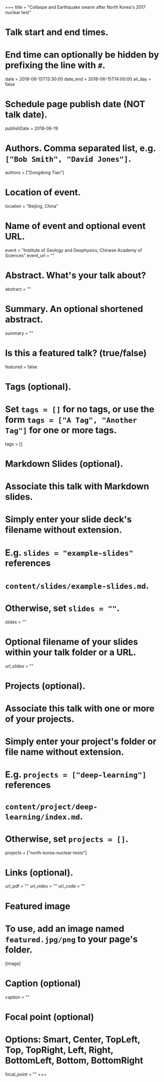 +++
title = "Collaspe and Earthquake swarm after North Korea's 2017 nuclear test"

# Talk start and end times.
#   End time can optionally be hidden by prefixing the line with `#`.
date = 2018-06-15T13:30:00
date_end = 2018-06-15T14:00:00
all_day = false

# Schedule page publish date (NOT talk date).
publishDate = 2018-06-19

# Authors. Comma separated list, e.g. `["Bob Smith", "David Jones"]`.
authors = ["Dongdong Tian"]

# Location of event.
location = "Beijing, China"

# Name of event and optional event URL.
event = "Institute of Geology and Geophysics, Chinese Academy of Sciences"
event_url = ""

# Abstract. What's your talk about?
abstract = ""

# Summary. An optional shortened abstract.
summary = ""

# Is this a featured talk? (true/false)
featured = false

# Tags (optional).
#   Set `tags = []` for no tags, or use the form `tags = ["A Tag", "Another Tag"]` for one or more tags.
tags = []

# Markdown Slides (optional).
#   Associate this talk with Markdown slides.
#   Simply enter your slide deck's filename without extension.
#   E.g. `slides = "example-slides"` references
#   `content/slides/example-slides.md`.
#   Otherwise, set `slides = ""`.
slides = ""

# Optional filename of your slides within your talk folder or a URL.
url_slides = ""

# Projects (optional).
#   Associate this talk with one or more of your projects.
#   Simply enter your project's folder or file name without extension.
#   E.g. `projects = ["deep-learning"]` references
#   `content/project/deep-learning/index.md`.
#   Otherwise, set `projects = []`.
projects = ["north-korea-nuclear-tests"]

# Links (optional).
url_pdf = ""
url_video = ""
url_code = ""

# Featured image
# To use, add an image named `featured.jpg/png` to your page's folder.
[image]
  # Caption (optional)
  caption = ""

  # Focal point (optional)
  # Options: Smart, Center, TopLeft, Top, TopRight, Left, Right, BottomLeft, Bottom, BottomRight
  focal_point = ""
+++
